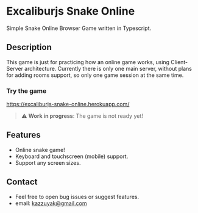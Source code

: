 # Excaliburjs Snake Online

Simple Snake Online Browser Game written in Typescript.

## Description

This game is just for practicing how an online game works, using Client-Server architecture. Currently there is only one main server, without plans for adding rooms support, so only one game session at the same time.

### Try the game

https://excaliburjs-snake-online.herokuapp.com/
> :warning: **Work in progress**: The game is not ready yet!

## Features

- Online snake game!
- Keyboard and touchscreen (mobile) support.
- Support any screen sizes.

## Contact

- Feel free to open bug issues or suggest features.
- email: kazzuyak@gmail.com
